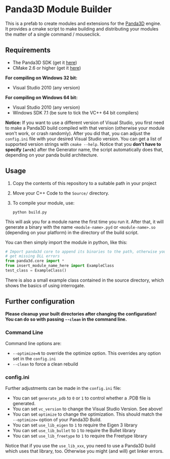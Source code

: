 
# Panda3D Module Builder

This is a prefab to create modules and extensions for the <a href="http://github.com/panda3d/panda3d">Panda3D</a> engine. It provides a cmake script to make building
and distributing your modules the matter of a single command / mouseclick.

## Requirements

- The Panda3D SDK (get it <a href="http://www.panda3d.org/download.php?sdk">here</a>)
- CMake 2.6 or higher (get it <a href="https://cmake.org/download/">here</a>)


**For compiling on Windows 32 bit:**

- Visual Studio 2010 (any version)

**For compiling on Windows 64 bit:**

- Visual Studio 2010 (any version)
- Windows SDK 7.1 (be sure to tick the VC++ 64 bit compilers)


**Notice:** If you want to use a different version of Visual Studio, you first need
to make a Panda3D build compiled with that version (otherwise your module won't work,
or crash randomly). After you did that, you can adjust the `config.ini` file with
your desired Visual Studio version. You can get a list of supported version strings
with `cmake --help`. Notice that you **don't have to specify `[arch]`** after the
Generator name, the script automatically does that, depending on your panda build architecture. 



## Usage


1. Copy the contents of this repository to a suitable path in your project
2. Move your C++ Code to the `Source/` directory.
3. To compile your module, use:

    ```
    python build.py
    ```

This will ask you for a module name the first time you run it. After that, it will generate a binary with the name `<module-name>.pyd` or `<module-name>.so` (depending on your platform) in the directory of the build script.

You can then simply import the module in python, like this:

```python
# Import panda3d core to append its binaries to the path, otherwise you might
# get missing DLL errors
from panda3d.core import *
from insert_module_name_here import ExampleClass
test_class = ExampleClass()
```

There is also a small example class contained in the source directory, which shows the
basics of using interrogate.


## Further configuration

**Please cleanup your built directories after changing the configuration! You can
do so with passing `--clean` in the command line.**


### Command Line
Command line options are:

- `--optimize=N` to override the optimize option. This overrides any option set in the `config.ini`
- `--clean` to force a clean rebuild

### config.ini
Further adjustments can be made in the `config.ini` file:

- You can set `generate_pdb` to `0` or `1` to control whether a .PDB file is generated.
- You can set `vc_version` to change the Visual Studio Version. See above!
- You can set `optimize` to change the optimization. This should match the `--optimize=` option of your Panda3D Build.
- You can set `use_lib_eigen` to `1` to require the Eigen 3 library
- You can set `use_lib_bullet` to `1` to require the Bullet library
- You can set `use_lib_freetype` to `1` to require the Freetype library

Notice that if you use the `use_lib_xxx`, you need to use a Panda3D build which uses
that library, too. Otherwise you might (and will) get linker errors.


